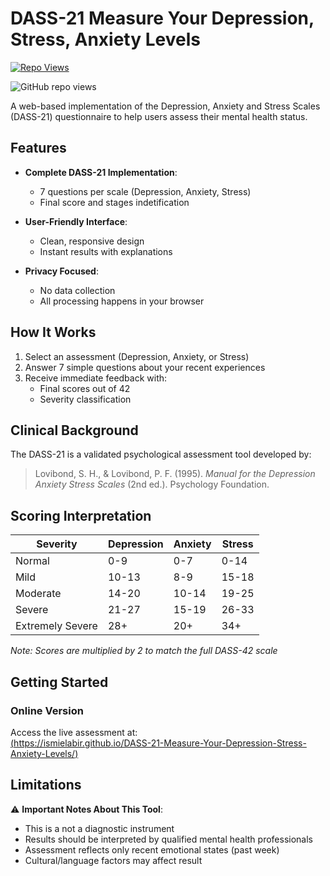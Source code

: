 # DASS-21 Measure Your Depression, Stress, Anxiety Levels

[![Repo Views](https://komarev.com/ghpvc/?username=IsmielAbir&label=Profile%20views&color=0e75b6&style=flat)](https://github.com/IsmielAbir)

![GitHub repo views](https://img.shields.io/badge/dynamic/json?color=success&label=Repo%20Views&query=count&url=https://reposs.app/api/v1/IsmielAbir/DASS-21-Measure-Your-Depression-Stress-Anxiety-Levels/views)

A web-based implementation of the Depression, Anxiety and Stress Scales (DASS-21) questionnaire to help users assess their mental health status.

## Features

- **Complete DASS-21 Implementation**: 
  - 7 questions per scale (Depression, Anxiety, Stress)
  - Final score and stages indetification


- **User-Friendly Interface**:
  - Clean, responsive design
  - Instant results with explanations

- **Privacy Focused**:
  - No data collection
  - All processing happens in your browser

## How It Works

1. Select an assessment (Depression, Anxiety, or Stress)
2. Answer 7 simple questions about your recent experiences
3. Receive immediate feedback with:
   - Final scores out of 42
   - Severity classification

## Clinical Background

The DASS-21 is a validated psychological assessment tool developed by:

> Lovibond, S. H., & Lovibond, P. F. (1995). *Manual for the Depression Anxiety Stress Scales* (2nd ed.). Psychology Foundation.

## Scoring Interpretation

| Severity       | Depression | Anxiety | Stress |
|----------------|------------|---------|--------|
| Normal         | 0-9        | 0-7     | 0-14   |
| Mild           | 10-13      | 8-9     | 15-18  |
| Moderate       | 14-20      | 10-14   | 19-25  |
| Severe         | 21-27      | 15-19   | 26-33  |
| Extremely Severe | 28+      | 20+     | 34+    |

*Note: Scores are multiplied by 2 to match the full DASS-42 scale*

## Getting Started

### Online Version
Access the live assessment at:  
[(https://ismielabir.github.io/DASS-21-Measure-Your-Depression-Stress-Anxiety-Levels/)](https://ismielabir.github.io/DASS-21-Measure-Your-Depression-Stress-Anxiety-Levels/)

## Limitations

⚠️ **Important Notes About This Tool**:
- This is a not a diagnostic instrument
- Results should be interpreted by qualified mental health professionals
- Assessment reflects only recent emotional states (past week)
- Cultural/language factors may affect result
